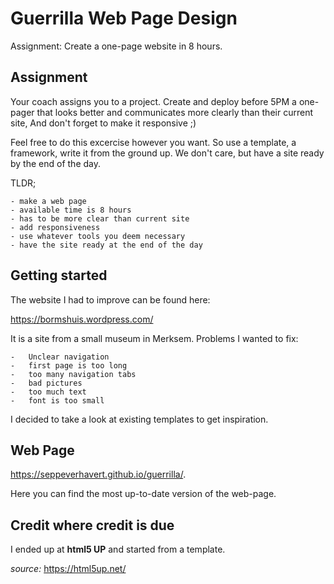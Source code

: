 # Guerrilla Web Page Design
Assignment: Create a one-page website in 8 hours.

## Assignment

Your coach assigns you to a project.
Create and deploy before 5PM a one-pager that looks better and communicates more clearly than their current site, 
And don't forget to make it responsive ;)

Feel free to do this excercise however you want. 
So use a template, a framework, write it from the ground up. We don't care, but have a site ready by the end of the day.

TLDR;   
        
    - make a web page
    - available time is 8 hours
    - has to be more clear than current site
    - add responsiveness
    - use whatever tools you deem necessary
    - have the site ready at the end of the day


## Getting started

The website I had to improve can be found here:

https://bormshuis.wordpress.com/

It is a site from a small museum in Merksem.
Problems I wanted to fix:

    -   Unclear navigation
    -   first page is too long
    -   too many navigation tabs
    -   bad pictures
    -   too much text
    -   font is too small

I decided to take a look at existing templates to get inspiration.

## Web Page

https://seppeverhavert.github.io/guerrilla/.

Here you can find the most up-to-date version of the web-page.

## Credit where credit is due

I ended up at **html5 UP** and started from a template.

*source:* https://html5up.net/
